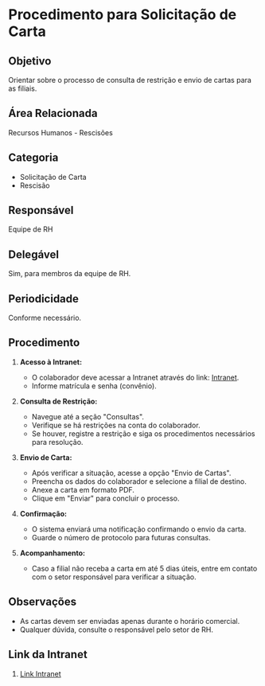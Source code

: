 # Procedimento para Solicitação de Carta

## Objetivo
Orientar sobre o processo de consulta de restrição e envio de cartas para as filiais.

## Área Relacionada
Recursos Humanos - Rescisões

## Categoria
- Solicitação de Carta
- Rescisão

## Responsável
Equipe de RH

## Delegável
Sim, para membros da equipe de RH.

## Periodicidade
Conforme necessário.

## Procedimento

1. **Acesso à Intranet:**
   - O colaborador deve acessar a Intranet através do link: [Intranet](http://10.0.0.16/index.php?pag=perfil/assinatura_new.php&idx=T).
   - Informe matrícula e senha (convênio).

2. **Consulta de Restrição:**
   - Navegue até a seção "Consultas".
   - Verifique se há restrições na conta do colaborador.
   - Se houver, registre a restrição e siga os procedimentos necessários para resolução.

3. **Envio de Carta:**
   - Após verificar a situação, acesse a opção "Envio de Cartas".
   - Preencha os dados do colaborador e selecione a filial de destino.
   - Anexe a carta em formato PDF.
   - Clique em "Enviar" para concluir o processo.

4. **Confirmação:**
   - O sistema enviará uma notificação confirmando o envio da carta.
   - Guarde o número de protocolo para futuras consultas.

5. **Acompanhamento:**
   - Caso a filial não receba a carta em até 5 dias úteis, entre em contato com o setor responsável para verificar a situação.

## Observações
- As cartas devem ser enviadas apenas durante o horário comercial.
- Qualquer dúvida, consulte o responsável pelo setor de RH.

## Link da Intranet
1. [Link Intranet](http://10.0.0.16/index.php?pag=perfil/assinatura_new.php&idx=T)
